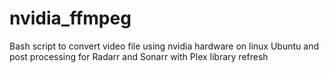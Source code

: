 # nvidia_ffmpeg
Bash script to convert video file using nvidia hardware on linux Ubuntu and post processing for Radarr and Sonarr with Plex library refresh
